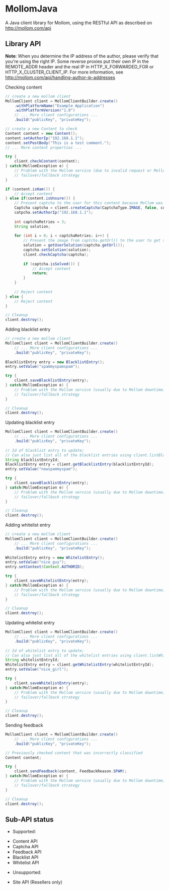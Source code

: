 MollomJava
==========

A Java client library for Mollom, using the RESTful API as described on http://mollom.com/api

Library API
-----------
**Note**: When you determine the IP address of the author, please verify that you're using the
right IP. Some reverse proxies put their own IP in the REMOTE_ADDR header and the real IP
in HTTP_X_FORWARDED_FOR or HTTP_X_CLUSTER_CLIENT_IP. For more information, see
http://mollom.com/api/handling-author-ip-addresses

Checking content
```java
// create a new mollom client
MollomClient client = MollomClientBuilder.create()
    .withPlatformName("Example Application")
    .withPlatformVersion("1.0")
    // ... More client configurations ...
    .build("publicKey", "privateKey");

// create a new Content to check
Content content = new Content();
content.setAuthorIp("192.168.1.1");
content.setPostBody("This is a test comment.");
// ... More content properties ...

try {
    client.checkContent(content);
} catch(MollomException e) {
    // Problem with the Mollom service (due to invalid request or Mollom downtime)
    // failover/fallback strategy
}

if (content.isHam()) {
    // Accept content
} else if(content.isUnsure()) {
    // Present captcha to the user for this content because Mollom was unsure
    Captcha captcha = client.createCaptcha(CaptchaType.IMAGE, false, content);
    catpcha.setAuthorIp("192.168.1.1");
    
    int captchaRetries = 3;
    String solution;
    
    for (int i = 0; i < captchaRetries; i++) {
        // Present the image from captcha.getUrl() to the user to get solution
        solution = getUserSolution(captcha.getUrl());
        captcha.setSolution(solution);
        client.checkCaptcha(captcha);
        
        if (captcha.isSolved()) {
            // Accept content
            return;
        }
    }
    
    // Reject content
} else {
    // Reject content
}

// Cleanup
client.destroy();
```

Adding blacklist entry
```java
// create a new mollom client
MollomClient client = MollomClientBuilder.create()
    // ... More client configurations ...
    .build("publicKey", "privateKey");
    
BlacklistEntry entry = new BlacklistEntry();
entry.setValue("spammyspamspam");

try {
    client.saveBlacklistEntry(entry);
} catch(MollomException e) {
    // Problem with the Mollom service (usually due to Mollom downtime)
    // failover/fallback strategy
}

// Cleanup
client.destroy();
```

Updating blacklist entry
```java
MollomClient client = MollomClientBuilder.create()
    // ... More client configurations ...
    .build("publicKey", "privateKey");
    
// Id of blacklist entry to update;
// Can also just list all of the blacklist entries using client.listBlacklistEntries();
String blacklistEntryId; 
BlacklistEntry entry = client.getBlacklistEntry(blacklistEntryId);
entry.setValue("newspammyspam");

try {
    client.saveBlacklistEntry(entry);
} catch(MollomException e) {
    // Problem with the Mollom service (usually due to Mollom downtime)
    // failover/fallback strategy
}

// Cleanup
client.destroy();
```

Adding whitelist entry
```java
// create a new mollom client
MollomClient client = MollomClientBuilder.create()
    // ... More client configurations ...
    .build("publicKey", "privateKey");
    
WhitelistEntry entry = new WhitelistEntry();
entry.setValue("nice_guy");
entry.setContext(Context.AUTHORID);

try {
    client.saveWhitelistEntry(entry);
} catch(MollomException e) {
    // Problem with the Mollom service (usually due to Mollom downtime)
    // failover/fallback strategy
}

// Cleanup
client.destroy();
```

Updating whitelist entry
```java
MollomClient client = MollomClientBuilder.create()
    // ... More client configurations ...
    .build("publicKey", "privateKey");
    
// Id of whitelist entry to update;
// Can also just list all of the whitelist entries using client.listWhitelistEntries();
String whitelistEntryId; 
WhitelistEntry entry = client.getWhitelistEntry(whitelistEntryId);
entry.setValue("nice_girl");

try {
    client.saveWhitelistEntry(entry);
} catch(MollomException e) {
    // Problem with the Mollom service (usually due to Mollom downtime)
    // failover/fallback strategy
}

// Cleanup
client.destroy();
```

Sending feedback
```java
MollomClient client = MollomClientBuilder.create()
    // ... More client configurations ...
    .build("publicKey", "privateKey");

// Previously checked content that was incorrectly classified
Content content; 

try { 
    client.sendFeedback(content, FeedbackReason.SPAM);
} catch(MollomException e) {
    // Problem with the Mollom service (usually due to Mollom downtime)
    // failover/fallback strategy
}

// Cleanup
client.destroy();
```

Sub-API status
--------------

 - Supported:
  * Content API
  * Captcha API
  * Feedback API
  * Blacklist API
  * Whitelist API

 - Unsupported:
  * Site API (Resellers only)
